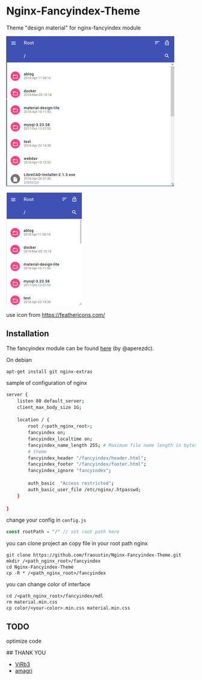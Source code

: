 # Nginx-Fancyindex-Theme

Theme "design material" for nginx-fancyindex module

![web](images/webview.png "Example of Nginx-Fancyindex-Theme view web")

![mobile](images/mobileview.png "Example of Nginx-Fancyindex-Theme view web")

use icon from https://feathericons.com/

## Installation

The fancyindex module can be found [here](https://github.com/aperezdc/ngx-fancyindex) (by @aperezdc).

On debian

    apt-get install git nginx-extras

sample of configuration of nginx

```bash
server {
    listen 80 default_server;
    client_max_body_size 1G;
    
    location / {
        root /<path_nginx_root>;
        fancyindex on;
        fancyindex_localtime on;
        fancyindex_name_length 255; # Maximum file name length in bytes, change as you like.
        # theme
        fancyindex_header "/fancyindex/header.html";
        fancyindex_footer "/fancyindex/footer.html";
        fancyindex_ignore "fancyindex";

        auth_basic  "Access restricted";
        auth_basic_user_file /etc/nginx/.htpasswd;
    }

}
```
change your config in `config.js`
```js
const rootPath = "/" // set root path here
```

you can clone project an copy file in your root path nginx

    git clone https://github.com/fraoustin/Nginx-Fancyindex-Theme.git
    mkdir /<path_nginx_root>/fancyindex
    cd Nginx-Fancyindex-Theme
    cp -R * /<path_nginx_root>/fancyindex

you can change color of interface

    cd /<path_nginx_root>/fancyindex/mdl
    rm material.min.css 
    cp color/<your-color>.min.css material.min.css


## TODO

optimize code

## THANK YOU

- [ViRb3](https://github.com/ViRb3)
- [amagri](https://github.com/amagri)

